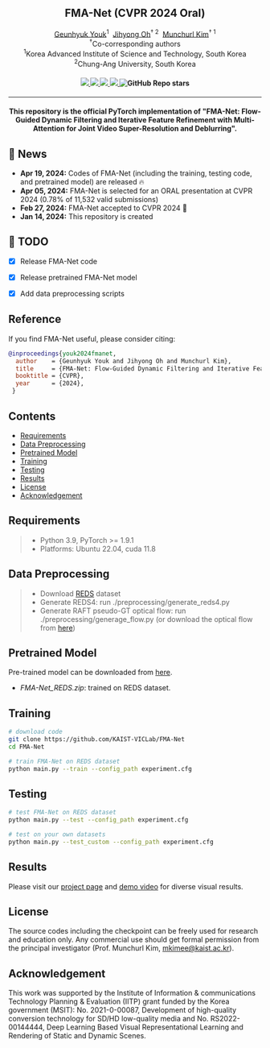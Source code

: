 <div align="center">
<h2>FMA-Net (CVPR 2024 Oral)</h2>

<div>    
    <a href='https://www.viclab.kaist.ac.kr/' target='_blank'>Geunhyuk Youk</a><sup>1</sup>&nbsp;
    <a href='https://sites.google.com/view/ozbro/' target='_blank'>Jihyong Oh</a><sup>† 2</sup>&nbsp;
    <a href='https://www.viclab.kaist.ac.kr/' target='_blank'>Munchurl Kim</a><sup>† 1</sup>
</div>
<div>
    <sup>†</sup>Co-corresponding authors</span>
</div>
<div>
    <sup>1</sup>Korea Advanced Institute of Science and Technology, South Korea
</div>
<div>
    <sup>2</sup>Chung-Ang University, South Korea
</div>

<div>
    <h4 align="center">
        <a href="https://kaist-viclab.github.io/fmanet-site/" target='_blank'>
        <img src="https://img.shields.io/badge/🐳-Project%20Page-blue">
        </a>
        <a href="https://arxiv.org/abs/2401.03707" target='_blank'>
        <img src="https://img.shields.io/badge/arXiv-2401.03707-b31b1b.svg">
        </a>
        <a href="https://www.youtube.com/watch?v=kO7KavOH6vw" target='_blank'>
        <img src="https://img.shields.io/badge/Demo%20Video-%23FF0000.svg?logo=YouTube&logoColor=white">
        </a>
                <a href="https://www.youtube.com/watch?v=G6qqJXztJDM" target='_blank'>
        <img src="https://img.shields.io/badge/Presentation-%23FF0000.svg?logo=YouTube&logoColor=white">
        </a>
        <img alt="GitHub Repo stars" src="https://img.shields.io/github/stars/KAIST-VICLab/FMA-Net">
    </h4>
</div>

---

<div align="center">
    <h4>
        This repository is the official PyTorch implementation of "FMA-Net: Flow-Guided Dynamic Filtering and Iterative Feature Refinement with Multi-Attention for Joint Video Super-Resolution and Deblurring".
    </h4>
</div>
</div>

## 📧 News
- **Apr 19, 2024:** Codes of FMA-Net (including the training, testing code, and pretrained model) are released :fire:
- **Apr 05, 2024:** FMA-Net is selected for an ORAL presentation at CVPR 2024 (0.78% of 11,532 valid submissions)
- **Feb 27, 2024:** FMA-Net accepted to CVPR 2024 :tada:
- **Jan 14, 2024:** This repository is created

## 📝 TODO
- [x] Release FMA-Net code
- [x] Release pretrained FMA-Net model
- [x] Add data preprocessing scripts


<!-- **Reference**:   -->
## Reference
If you find FMA-Net useful, please consider citing:
```BibTeX
@inproceedings{youk2024fmanet,
  author    = {Geunhyuk Youk and Jihyong Oh and Munchurl Kim},
  title     = {FMA-Net: Flow-Guided Dynamic Filtering and Iterative Feature Refinement with Multi-Attention for Joint Video Super-Resolution and Deblurring},
  booktitle = {CVPR},
  year      = {2024},
 }
```

## Contents
- [Requirements](#requirements)
- [Data Preprocessing](#data-preprocessing)
- [Pretrained Model](#pretrained-model)
- [Training](#training)
- [Testing](#testing)
- [Results](#results)
- [License](#license)
- [Acknowledgement](#acknowledgement)

## Requirements
> - Python 3.9, PyTorch >= 1.9.1
> - Platforms: Ubuntu 22.04, cuda 11.8

## Data Preprocessing
> - Download [REDS](https://seungjunnah.github.io/Datasets/reds.html) dataset
> - Generate REDS4: run ./preprocessing/generate_reds4.py
> - Generate RAFT pseudo-GT optical flow: run ./preprocessing/generage_flow.py (or download the optical flow from [here](https://www.dropbox.com/scl/fo/qgzadp9cqnmzyvghjk4v6/AN-b711qSN5RvakS9VaIpUc?rlkey=6di5bb9um962l8uko1hpiyx1h&st=tzd13ym2&dl=0))

## Pretrained Model
Pre-trained model can be downloaded from [here](https://www.dropbox.com/scl/fo/4392nxna1wptrw06ktv6r/AIyy20JrXK_9CMcXHUQY7Ko?rlkey=n4hhgl7p2c63y3l6lkpqlthi0&st=mnmmvm9y&dl=0).
* *FMA-Net_REDS.zip*: trained on REDS dataset.

## Training
```bash
# download code
git clone https://github.com/KAIST-VICLab/FMA-Net
cd FMA-Net

# train FMA-Net on REDS dataset
python main.py --train --config_path experiment.cfg
```

## Testing
```bash
# test FMA-Net on REDS dataset
python main.py --test --config_path experiment.cfg

# test on your own datasets
python main.py --test_custom --config_path experiment.cfg
```

## Results
Please visit our [project page](https://kaist-viclab.github.io/fmanet-site/) and [demo video](https://www.youtube.com/watch?v=kO7KavOH6vw) for diverse visual results.

## License
The source codes including the checkpoint can be freely used for research and education only. Any commercial use should get formal permission from the principal investigator (Prof. Munchurl Kim, mkimee@kaist.ac.kr).

## Acknowledgement
This work was supported by the Institute of Information & communications Technology Planning & Evaluation (IITP) grant funded by the Korea government (MSIT): No. 2021-0-00087, Development of high-quality conversion technology for SD/HD low-quality media and No. RS2022-00144444, Deep Learning Based Visual Representational Learning and Rendering of Static and Dynamic Scenes.